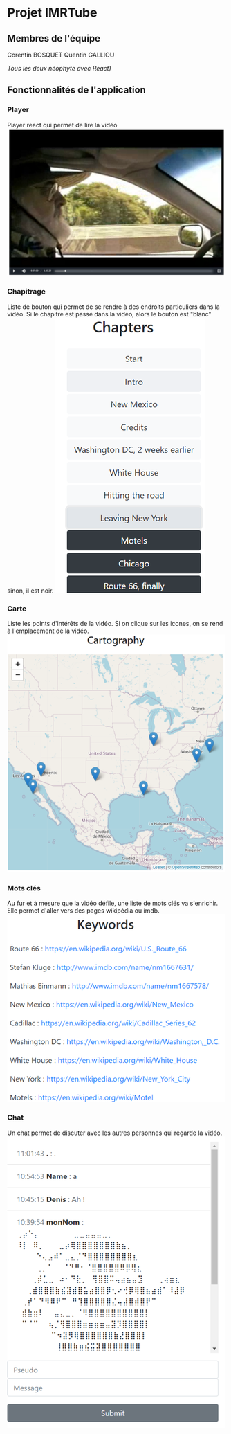 # Projet IMRTube
## Membres de l'équipe
Corentin BOSQUET
Quentin GALLIOU

*Tous les deux néophyte avec React)*

## Fonctionnalités de l'application
### Player
Player react qui permet de lire la vidéo
![Lecteur de la vidéo](/public/image/player.png)

### Chapitrage
Liste de bouton qui permet de se rendre à des endroits particuliers dans la vidéo.
Si le chapitre est passé dans la vidéo, alors le bouton est "blanc" sinon, il est noir.
![Liste des chapitres](/public/image/chapters.png)

### Carte
Liste les points d'intérêts de la vidéo. Si on clique sur les icones, on se rend à l'emplacement de la vidéo.
![Carte de la vidéo](/public/image/map.png)

### Mots clés
Au fur et à mesure que la vidéo défile, une liste de mots clés va s'enrichir. Elle permet d'aller vers des pages wikipédia ou imdb.
![Mots clés de la vidéo](/public/image/key.png)

### Chat
Un chat permet de discuter avec les autres personnes qui regarde la vidéo.
![Chat de la vidéo](/public/image/chat.png)